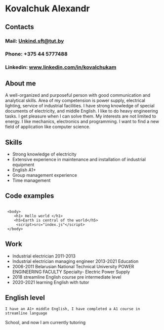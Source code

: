 # Kovalchuk Alexandr
## Contacts
### Mail: Unkind.sft@tut.by
### Phone: +375 44 5777488
### Linkedin: www.linkedin.com/in/kovalchukam
## About me
A well-organized and purposeful person with good communication and analytical skills. Area of my competension is power supply, electrical lighting, service of industrial facilities. I have strong knowledge of special documents of electricity, and middle English.
I like to do heavy engineering tasks. I get pleasure when I can solve them. My interests are not limited to energy. I like mechanics, electronics and programming. I want to find a new field of application like computer science.
## Skills
* Strong knowledge of electricity 
* Extensive experience in maintenance and installation of industrial equipment
* English A1+
* Group management experience
* Time management
## Сode examples 
```

 <body>
    <h1> Hello world </h1>
    <h5>Earth is central of the world</h5>
     <script>src="index.js"</script>
 </body>
```
## Work
*	Industrial electrician 2011-2013
*	Industrial electrician managing engineer 2013-2021
Education
*	2006-2011 Belarusian National Technical University 
POWER ENGINEERING FACULTY
Specialty- Electric Power Supply
*	2018 streamline English course pre intermediate level 
*	2020-2021 learning English with tutor

## English level
	I have an A1+ middle English, I have completed a A1 course in streamline language 
School, and now I am currently tutoring

